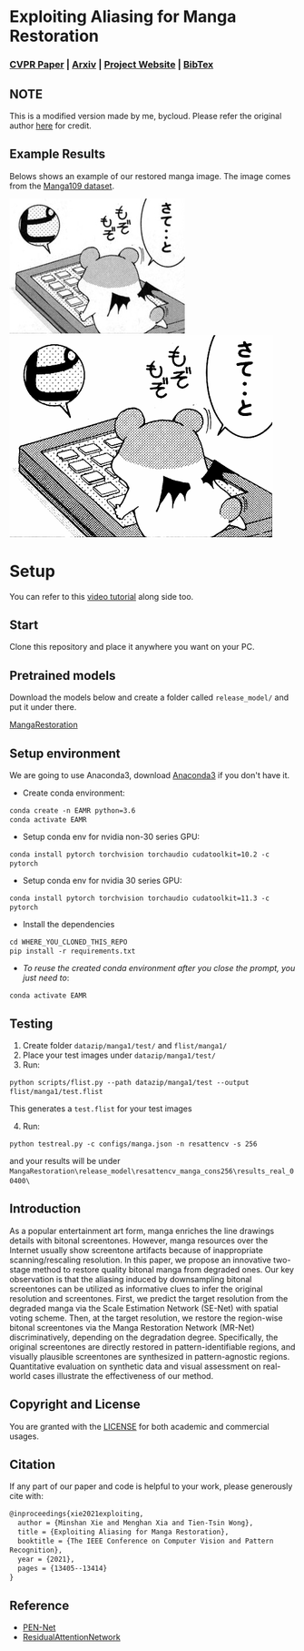 # Exploiting Aliasing for Manga Restoration
### [CVPR Paper](https://openaccess.thecvf.com/content/CVPR2021/html/Xie_Exploiting_Aliasing_for_Manga_Restoration_CVPR_2021_paper.html) | [Arxiv](https://arxiv.org/abs/2105.06830) | [Project Website](http://www.cse.cuhk.edu.hk/~ttwong/papers/mangarestore/mangarestore.html) | [BibTex](#citation) 

## NOTE
This is a modified version made by me, bycloud. Please refer the original author [here](https://github.com/msxie92/MangaRestoration) for credit.
<!-- ------------------------------------------------------------------------------ -->
## Example Results 
Belows shows an example of our restored manga image. The image comes from the [Manga109 dataset](http://www.manga109.org/en/).

![Degraded](examples/Akuhamu_020.jpg)
![Restored](examples/Akuhamu_020_SR.png)
<!-- -------------------------------------------------------- -->

# Setup
You can refer to this [video tutorial]() along side too.
<!-- -------------------------------------------------------- -->
## Start
Clone this repository and place it anywhere you want on your PC.

<!-- ------------------------------------------------------------------- -->
## Pretrained models
Download the models below and create a folder called `release_model/` and put it under there.

[MangaRestoration](https://drive.google.com/file/d/1sazt7jlvfR6KEjOp9Tq2GpjMe04uRgtn/view?usp=sharing) 

<!-- -------------------------------------------------------- -->
## Setup environment
We are going to use Anaconda3, download [Anaconda3](https://www.anaconda.com/products/individual) if you don't have it.  

- Create conda environment:
```
conda create -n EAMR python=3.6
conda activate EAMR
```
- Setup conda env for nvidia non-30 series GPU:
```
conda install pytorch torchvision torchaudio cudatoolkit=10.2 -c pytorch
```
- Setup conda env for nvidia 30 series GPU:
```
conda install pytorch torchvision torchaudio cudatoolkit=11.3 -c pytorch
```
- Install the dependencies
```
cd WHERE_YOU_CLONED_THIS_REPO
pip install -r requirements.txt
```
- *To reuse the created conda environment after you close the prompt, you just need to*:
```
conda activate EAMR
```
<!-- -------------------------------------------------------- -->
## Testing
 1. Create folder `datazip/manga1/test/` and `flist/manga1/`
 2. Place your test images under `datazip/manga1/test/`
 3. Run:
```
python scripts/flist.py --path datazip/manga1/test --output flist/manga1/test.flist
```
This generates a `test.flist` for your test images

 4. Run:
```
python testreal.py -c configs/manga.json -n resattencv -s 256
```
and your results will be under `MangaRestoration\release_model\resattencv_manga_cons256\results_real_00400\`

<!-- ------------------------------------------------------------------------------ -->
## Introduction 
As a popular entertainment art form, manga enriches the line drawings details with bitonal screentones. However, manga resources over the Internet usually show screentone artifacts because of inappropriate scanning/rescaling resolution. In this paper, we propose an innovative two-stage method to restore quality bitonal manga from degraded ones. Our key observation is that the aliasing induced by downsampling bitonal screentones can be utilized as informative clues to infer the original resolution and screentones. First, we predict the target resolution from the degraded manga via the Scale Estimation Network (SE-Net) with spatial voting scheme. Then, at the target resolution, we restore the region-wise bitonal screentones via the Manga Restoration Network (MR-Net) discriminatively, depending on the degradation degree. Specifically, the original screentones are directly restored in pattern-identifiable regions, and visually plausible screentones are synthesized in pattern-agnostic regions. Quantitative evaluation on synthetic data and visual assessment on real-world cases illustrate the effectiveness of our method.




## Copyright and License
You are granted with the [LICENSE](./LICENSE) for both academic and commercial usages.

<!-- ------------------------------------------------------------------- -->
## Citation
If any part of our paper and code is helpful to your work, please generously cite with:
```
@inproceedings{xie2021exploiting,
  author = {Minshan Xie and Menghan Xia and Tien-Tsin Wong},
  title = {Exploiting Aliasing for Manga Restoration},
  booktitle = {The IEEE Conference on Computer Vision and Pattern Recognition},
  year = {2021},
  pages = {13405--13414}
}
```

## Reference
- [PEN-Net](https://github.com/researchmm/PEN-Net-for-Inpainting)
- [ResidualAttentionNetwork](https://github.com/tengshaofeng/ResidualAttentionNetwork-pytorch)
